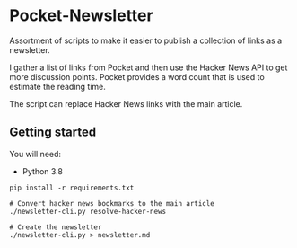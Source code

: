 # Pocket-Newsletter

Assortment of scripts to make it easier to publish a collection of links as a newsletter.

I gather a list of links from Pocket and then use the Hacker News API to get more discussion points.
Pocket provides a word count that is used to estimate the reading time.

The script can replace Hacker News links with the main article.

## Getting started

You will need:

 * Python 3.8

```
pip install -r requirements.txt

# Convert hacker news bookmarks to the main article
./newsletter-cli.py resolve-hacker-news

# Create the newsletter
./newsletter-cli.py > newsletter.md
```
